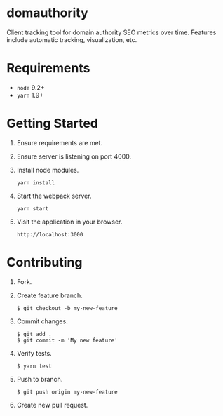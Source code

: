 # domauthority

Client tracking tool for domain authority SEO metrics over time. Features include automatic tracking, visualization, etc.

# Requirements

* `node` 9.2+
* `yarn` 1.9+

# Getting Started

1. Ensure requirements are met.

2. Ensure server is listening on port 4000.

3. Install node modules.

    ```yarn install```

10. Start the webpack server.

    ```yarn start```

11. Visit the application in your browser.

    ```http://localhost:3000```

# Contributing

1. Fork.
2. Create feature branch.

    ```$ git checkout -b my-new-feature```

3. Commit changes.

    ```
    $ git add .
    $ git commit -m 'My new feature'
    ```

4. Verify tests.

    ```$ yarn test```

5. Push to branch.

    ```$ git push origin my-new-feature```

6. Create new pull request.
